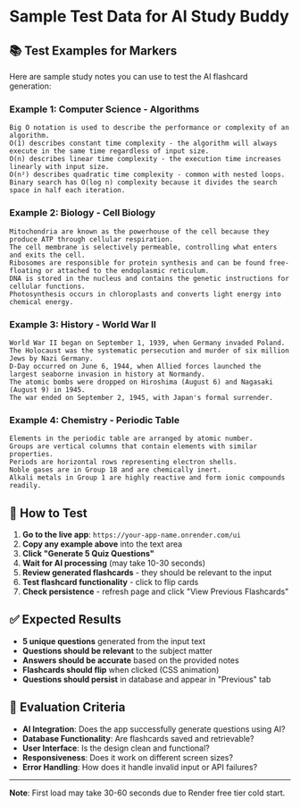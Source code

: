 # Sample Test Data for AI Study Buddy

## 📚 Test Examples for Markers

Here are sample study notes you can use to test the AI flashcard generation:

### Example 1: Computer Science - Algorithms
```
Big O notation is used to describe the performance or complexity of an algorithm. 
O(1) describes constant time complexity - the algorithm will always execute in the same time regardless of input size.
O(n) describes linear time complexity - the execution time increases linearly with input size.
O(n²) describes quadratic time complexity - common with nested loops.
Binary search has O(log n) complexity because it divides the search space in half each iteration.
```

### Example 2: Biology - Cell Biology
```
Mitochondria are known as the powerhouse of the cell because they produce ATP through cellular respiration.
The cell membrane is selectively permeable, controlling what enters and exits the cell.
Ribosomes are responsible for protein synthesis and can be found free-floating or attached to the endoplasmic reticulum.
DNA is stored in the nucleus and contains the genetic instructions for cellular functions.
Photosynthesis occurs in chloroplasts and converts light energy into chemical energy.
```

### Example 3: History - World War II
```
World War II began on September 1, 1939, when Germany invaded Poland.
The Holocaust was the systematic persecution and murder of six million Jews by Nazi Germany.
D-Day occurred on June 6, 1944, when Allied forces launched the largest seaborne invasion in history at Normandy.
The atomic bombs were dropped on Hiroshima (August 6) and Nagasaki (August 9) in 1945.
The war ended on September 2, 1945, with Japan's formal surrender.
```

### Example 4: Chemistry - Periodic Table
```
Elements in the periodic table are arranged by atomic number.
Groups are vertical columns that contain elements with similar properties.
Periods are horizontal rows representing electron shells.
Noble gases are in Group 18 and are chemically inert.
Alkali metals in Group 1 are highly reactive and form ionic compounds readily.
```

## 🧪 How to Test

1. **Go to the live app**: `https://your-app-name.onrender.com/ui`
2. **Copy any example above** into the text area
3. **Click "Generate 5 Quiz Questions"**
4. **Wait for AI processing** (may take 10-30 seconds)
5. **Review generated flashcards** - they should be relevant to the input
6. **Test flashcard functionality** - click to flip cards
7. **Check persistence** - refresh page and click "View Previous Flashcards"

## ✅ Expected Results

- **5 unique questions** generated from the input text
- **Questions should be relevant** to the subject matter
- **Answers should be accurate** based on the provided notes
- **Flashcards should flip** when clicked (CSS animation)
- **Questions should persist** in database and appear in "Previous" tab

## 🎯 Evaluation Criteria

- **AI Integration**: Does the app successfully generate questions using AI?
- **Database Functionality**: Are flashcards saved and retrievable?
- **User Interface**: Is the design clean and functional?
- **Responsiveness**: Does it work on different screen sizes?
- **Error Handling**: How does it handle invalid input or API failures?

---
**Note**: First load may take 30-60 seconds due to Render free tier cold start.
